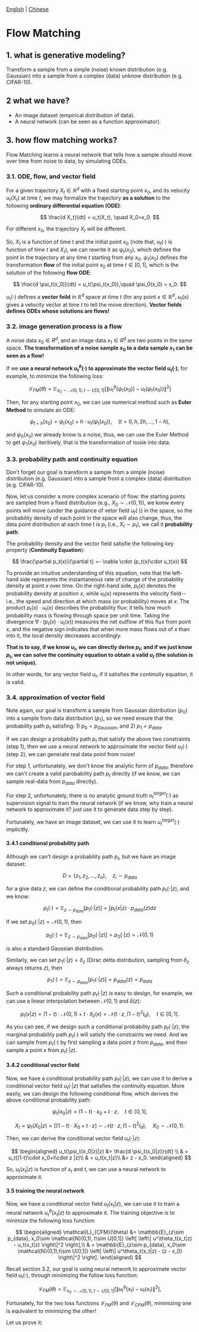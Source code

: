 [English](./readme.md) | [Chinese](./readme_zh.md)

# Flow Matching

## 1. what is generative modeling?

Transform a sample from a simple (noise) known distribution (e.g. Gaussian) into a sample from a complex (data) unknow distribution (e.g. CIFAR-10).

## 2 what we have?

- An image dataset (empirical distribution of data).
- A neural network (can be seen as a function approximator).

## 3. how flow matching works?

Flow Matching learns a neural network that tells how a sample should move over time from noise to data, by simulating ODEs.

### 3.1. ODE, flow, and vector field

For a given trajectory $X_t \in \mathbb{R}^d$ with a fixed starting point $x_0$, and its velocity $u_t(X_t)$ at time $t$, we may formalize the trajectory **as a solution** to the following **ordinary differential equation (ODE)**:

$$
\frac{d X_t}{dt} = u_t(X_t), \quad X_0=x_0.
$$

For different $x_0$, the trajectory $X_t$ will be different.

So, $X_t$ is a function of time $t$ and the initial point $x_0$ (note that, $u_t(\cdot)$ is function of time $t$ and $X_t$), we can rewrite it as $\psi_t(x_0)$, which defines the point in the trajectory at any time $t$ starting from any $x_0$. $\psi_t(x_0)$ defines the transformation **flow** of the initial point $x_0$ at time $t\in[0,1]$, which is the solution of the following **flow ODE**:

$$
\frac{d \psi_t(x_0)}{dt} = u_t(\psi_t(x_0)),\quad \psi_0(x_0) = x_0.
$$

$u_t(\cdot)$ defines a **vector feild** in $\mathbb{R}^d$ space at time $t$ (for any point $x\in \mathbb{R}^d$, $u_t(x)$ gives a velocity vector at time $t$ to tell the move direction). **Vector fields defines ODEs whose solutions are flows!**

### 3.2. image generation process is a flow

A noise data $x_0 \in R^d$, and an image data $x_1 \in R^d$ are two points in the same space. **The transformation of a noise sample $x_0$ to a data sample $x_1$ can be seen as a flow!**

If we **use a neural network $u^\theta_t(\cdot)$ to approximate the vector field $u_t(\cdot)$**, for example, to minimize the following loss:

$$
\mathcal{L}_{FM}(\theta) = \mathbb{E}_{x_0\sim \mathcal{N}(0,1), t \sim U[0,1]} \left[ \left\| u^\theta_t(\psi_t(x_0)) - u_t(\psi_t(x_0)) \right\|^2 \right]
$$

Then, for any starting point $x_0$, we can use numerical method such as **Euler Method** to simulate an ODE:

$$
\psi_{t+h}(x_0) = \psi_{t}(x_0)  +h \cdot u_t(\psi_t(x_0)), \quad (t=0,h,2h,\dots,1-h),
$$

and $\psi_{0}(x_0)$ we already know is a noise, thus, we can use the Euler Method to get $\psi_{1}(x_0)$ iteritively, that is the transformation of nosie into data.

### 3.3. probability path and continuity equation

Don't forget our goal is transform a sample from a simple (noise) distribution (e.g. Gaussian) into a sample from a complex (data) distribution (e.g. CIFAR-10).

Now, let us consider a more complex scenario of flow: the starting points are sampled from a fixed distribution (e.g., $X_0 \sim \mathcal{N}(0,1)$), we konw every points will move (under the guidance of vetor field $u_t(\cdot)$) in the space, so the probability density of each point in the space will also change, thus, the data point distribution at each time $t$ is $p_t$ (i.e., $X_t \sim p_t$), we call it **probability path**.

The probability density and the vector field satisfie the following key property (**Continuity Equation**):

$$
\frac{\partial p_t(x)}{\partial t} =- \nabla \cdot (p_t(x)\cdot u_t(x))
$$

To provide an intuitive understanding of this equation, note that the left-hand side represents the instantaneous rate of change of the probability density at point $x$ over time. On the right-hand side, $p_t(x)$ denotes the probability density at position $x$, while $u_t(x)$ represents the velocity field--i.e., the speed and direction at which mass (or probability) moves at $x$. The product $p_t(x)\cdot u_t(x)$ describes the probability flux: it tells how much probability mass is flowing through space per unit time. Taking the divergence $\nabla \cdot (p_t(x) \cdot u_t(x))$ measures the net outflow of this flux from point $x$, and the negative sign indicates that when more mass flows out of $x$ than into it, the local density decreases accordingly.

**That is to say, if we know $u_t$, we can directly derive $p_t$; and if we just know $p_t$, we can solve the continuity equation to obtain a valid $u_t$ (the solution is not unique).**

In other words, for any vector field $u_t$, if it satisfies the continuity equation, it is valid.

### 3.4. approximation of vector field

Note again, our goal is transform a sample from Gaussian distribution ($p_0$) into a sample from data distribution ($p_1$), so we need ensure that the probability path $p_t$ satisfing: 1) $p_0=p_{Gaussian}$, and 2) $p_1=p_{data}$.

If we can design a probability path $p_t$ that satisfy the above two constraints (step 1), then we use a neural network to approximate the vector field $u_t(\cdot)$ (step 2), we can generate real data point from noise!

For step 1, unfortunately, we don't know the analytic form of $p_{data}$, therefore we can't create a valid parobability path $p_t$ directly (if we know, we can sample real-data from $p_{data}$ directly).

For step 2, unfortunately, there is no analytic ground truth $u^{target}_t(\cdot)$ as supervision signal to train the neural network (if we know, why train a neural network to approximate it? just use it to generate data step by step).

Fortunately, we have an image dataset, we can use it to learn $u^{target}_t(\cdot)$ implicitly.

#### 3.4.1 conditional probability path

Although we can't design a probability path $p_t$, but we have an image dataset:

$$
D = \{z_1, z_2, \dots,z_n\}, \quad z_i \sim p_{data}
$$

for a give data $z$, we can define the conditional probability path $p_t(\cdot|z)$, and we know:

$$
p_t(\cdot) = \mathbb{E}_{z\sim p_{data}}[p_t(\cdot|z)] = \int p_t(x|z) \cdot p_{data}(z) dz
$$

If we set $p_0(\cdot|z) = \mathcal{N}(0, 1)$, then

$$
p_0(\cdot) = \mathbb{E}_{z\sim p_{data}}[p_0(\cdot|z)] = p_0(\cdot|z)=\mathcal{N}(0, 1)
$$

is also a standard Gaussian distribution.

Similarly, we can set $p_1(\cdot|z) = \delta_z$ (Dirac delta distribution, sampling from $\delta_z$ always returns $z$), then

$$
p_1(\cdot) = \mathbb{E}_{z\sim p_{data}}[p_1(\cdot|z)] = p_{data}(z)=p_{data}
$$

Such a conditional probability path $p_t(\cdot|z)$ is easy to design, for example, we can use a linear interpolation between $\mathcal{N}(0,1)$ and $\delta(z)$:

$$
p_t(x|z) = (1-t) \cdot \mathcal{N}(0, 1) + t \cdot \delta_z(x) = \mathcal{N}(t\cdot z, (1-t)^2 I_d), \quad t\in[0,1].
$$

As you can see, if we design such a conditional probability path $p_t(\cdot|z)$, the marginal probability path $p_t(\cdot)$ will satisfy the constraints we need.
And we can sample from $p_t(\cdot)$ by first sampling a data point $z$ from $p_{data}$, and then sample a point $x$ from $p_t(\cdot|z)$.

#### 3.4.2 conditional vector field

Now, we have a conditional probability path $p_t(\cdot|z)$, we can use it to derive a conditional vector field $u_t(\cdot|z)$ that satisfies the continuity equation.
More easily, we can design the following conditional flow, which derives the above conditional probability path:

$$
\psi_t(x_0|z) = (1-t) \cdot x_0 + t \cdot z, \quad t\in[0,1],
$$

$$
X_t = \psi_t(X_0|z) = [(1-t) \cdot X_0 + t \cdot z] \sim \mathcal{N}(t\cdot z, (1-t)^2 I_d), \quad X_0 \sim \mathcal{N}(0, 1).
$$

Then, we can derive the conditional vector field $u_t(\cdot|z)$:

$$
\begin{aligned}
u_t(\psi_t(x_0|z)|z) &= \frac{d \psi_t(x_0|z)}{dt}  \\ 
& = u_t((1-t)\cdot x_0+t\cdot z |z)\\
& = u_t(x_t|z)\\ 
&=  z - x_0.
\end{aligned}
$$

So, $u_t(x_t|z)$ is function of $x_t$ and $t$, we can use a neural network to approximate it.

#### 3.5 training the neural network

Now, we have a conditional vector field $u_t(x_t|z)$, we can use it to train a neural network $u^\theta_t(x_t|z)$ to approximate it.
The training objective is to minimize the following loss function:

$$
\begin{aligned}
  \mathcal{L}_{CFM}(\theta) &= \mathbb{E}_{z\sim p_{data}, x_0\sim \mathcal{N}(0,1), t\sim U[0,1]} \left[ \left\| u^\theta_t(x_t|z) - u_t(x_t|z) \right\|^2 \right],\\
   & = \mathbb{E}_{z\sim p_{data}, x_0\sim \mathcal{N}(0,1),t\sim U[0,1]} \left[ \left\| u^\theta_t(x_t|z) - (z - x_0) \right\|^2 \right].
\end{aligned}
$$

Recall section 3.2, our goal is using neural network to approximate vector field $u_t(\cdot)$, through minimizing the follow loss function:

$$
\mathcal{L}_{FM}(\theta) = \mathbb{E}_{x_0\sim \mathcal{N}(0,1), t\sim U[0,1]} \left[ \left\| u^\theta_t(x_t) - u_t(x_t) \right\|^2 \right],
$$

Fortunately, for the two loss functions $\mathcal{L}_{FM}(\theta)$ and $\mathcal{L}_{CFM}(\theta)$, minimizing one is equivalent to minimizing the other!

Let us prove it:
